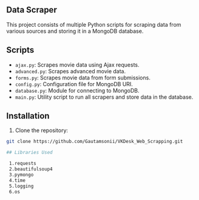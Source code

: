 ## Data Scraper

This project consists of multiple Python scripts for scraping data from various sources and storing it in a MongoDB database.

## Scripts

- `ajax.py`: Scrapes movie data using Ajax requests.
- `advanced.py`: Scrapes advanced movie data.
- `forms.py`: Scrapes movie data from form submissions.
- `config.py`: Configuration file for MongoDB URI.
- `database.py`: Module for connecting to MongoDB.
- `main.py`: Utility script to run all scrapers and store data in the database.

## Installation

1. Clone the repository:

```bash
git clone https://github.com/Gautamsonii/VKDesk_Web_Scrapping.git

## Libraries Used

 1.requests
 2.beautifulsoup4
 3.pymongo
 4.time
 5.logging
 6.os
